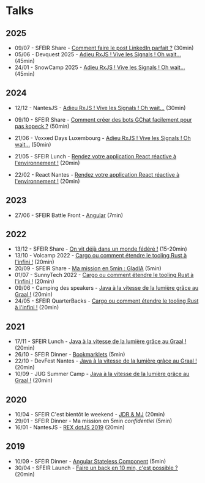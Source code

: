 # Talks

## 2025


- 09/07 - SFEIR Share - [Comment faire le post LinkedIn parfait ?](https://kuroidoruido.github.io/talks/2025/07-09_sfeir-share_post-linkedin-parfait/index.html) (30min)
- 05/06 - Devquest 2025 - [Adieu RxJS ! Vive les Signals ! Oh wait…](https://kuroidoruido.github.io/talks/2025/06-05_devquest-2025_adieu-rxjs/index.html) (45min)
- 24/01 - SnowCamp 2025 - [Adieu RxJS ! Vive les Signals ! Oh wait…](https://kuroidoruido.github.io/talks/2025/01-24_snowcamp-2025_adieu-rxjs/index.html) (45min)

## 2024

- 12/12 - NantesJS - [Adieu RxJS ! Vive les Signals ! Oh wait…](https://kuroidoruido.github.io/talks/2024/12-12_nantesjs_adieu-rxjs/index.html) (30min)

- 09/10 - SFEIR Share - [Comment créer des bots GChat facilement pour pas kopeck ?](https://kuroidoruido.github.io/talks/2024/10-09_sfeir-share_bot-gchat/index.html) (50min)

- 21/06 - Voxxed Days Luxembourg - [Adieu RxJS ! Vive les Signals ! Oh wait…](https://kuroidoruido.github.io/talks/2024/06-21_voxxed-lux_adieu-rxjs/index.html) (50min)

- 21/05 - SFEIR Lunch - [Rendez votre application React réactive à l'environnement !](https://kuroidoruido.github.io/talks/2024/05-21_sfeir-lunch_env-reactive-web-app/index.html) (20min)

- 22/02 - React Nantes - [Rendez votre application React réactive à l'environnement !](https://kuroidoruido.github.io/talks/2024/02-22_react-nantes_env-reactive-web-app/index.html) (20min)

## 2023

- 27/06 - SFEIR Battle Front - [Angular](https://kuroidoruido.github.io/talks/2023/06-27_sfeir-battle-front_angular/index.html) (7min)

## 2022

- 13/12 - SFEIR Share - [On vit déjà dans un monde fédéré !](https://kuroidoruido.github.io/talks/2022/12-13_sfeir-share_on-vit-deja-dans-un-monde-federe/index.html) (15-20min)
- 13/10 - Volcamp 2022 - [Cargo ou comment étendre le tooling Rust à l'infini !](https://kuroidoruido.github.io/talks/2022/10-13_volcamp_tooling-rust-extensible/index.html) (20min)
- 20/09 - SFEIR Share - [Ma mission en 5min : GladIA](https://kuroidoruido.github.io/talks/2022/09-20_sfeir-share_ma-mission-en-5-min--gladia/index.html) (5min)
- 01/07 - SunnyTech 2022 - [Cargo ou comment étendre le tooling Rust à l'infini !](https://kuroidoruido.github.io/talks/2022/07-01_sunnytech_tooling-rust-extensible/index.html) (20min)
- 09/06 - Camping des speakers - [Java à la vitesse de la lumière grâce au Graal !](https://kuroidoruido.github.io/talks/2022/06-09_camping-des-speakers_java-graalvm/index.html) (20min)
- 24/05 - SFEIR QuarterBacks - [Cargo ou comment étendre le tooling Rust à l'infini !](https://kuroidoruido.github.io/talks/2022/05-24_sfeir-quarterbacks_tooling-rust-extensible/index.html) (20min)

## 2021

- 17/11 - SFEIR Lunch - [Java à la vitesse de la lumière grâce au Graal !](https://kuroidoruido.github.io/talks/2021/11-17_sfeir-lunch_java-graalvm/index.html) (20min)
- 26/10 - SFEIR Dinner - [Bookmarklets](https://kuroidoruido.github.io/talks/2021/10-26_sfeir-dinner_bookmarklets/index.html) (5min)
- 22/10 - DevFest Nantes - [Java à la vitesse de la lumière grâce au Graal !](https://kuroidoruido.github.io/talks/2021/10-22_devfest-nantes_java-graalvm/index.html) (20min)
- 10/09 - JUG Summer Camp - [Java à la vitesse de la lumière grâce au Graal !](https://kuroidoruido.github.io/talks/2021/09-10_jug-summer-camp_java-graalvm/index.html) (20min)

## 2020

- 10/04 - SFEIR C'est bientôt le weekend - [JDR & MJ](https://kuroidoruido.github.io/talks/2020/04-10_sfeir-bientot-le-week-end_jdr_mj/slide.html) (20min)
- 29/01 - SFEIR Dinner - Ma mission en 5min _confidentiel_ (5min)
- 16/01 - NantesJS - [REX dotJS 2019](https://kuroidoruido.github.io/talks/2020/01-16_rex-dotjs2019/Meetup_NantesJs_REXP_DotJS2019) (20min)

## 2019

- 10/09 - SFEIR Dinner - [Angular Stateless Component](https://kuroidoruido.github.io/talks/2019/09-10_sfeir-dinner_angular-function-component/diapo.html) (5min)
- 30/04 - SFEIR Launch - [Faire un back en 10 min, c'est possible ?](https://kuroidoruido.github.io/talks/2019/04-30_sfeir-launch_strapijs/diapo.pdf) (20min)
